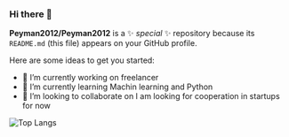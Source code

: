 ### Hi there 👋


**Peyman2012/Peyman2012** is a ✨ _special_ ✨ repository because its `README.md` (this file) appears on your GitHub profile.

Here are some ideas to get you started:

- 🔭 I’m currently working on freelancer
- 🌱 I’m currently learning Machin learning and Python
- 👯 I’m looking to collaborate on I am looking for cooperation in startups for now



![Top Langs](https://github-readme-stats.vercel.app/api/top-langs/?username=Peyman2012&hide_progress=true)
